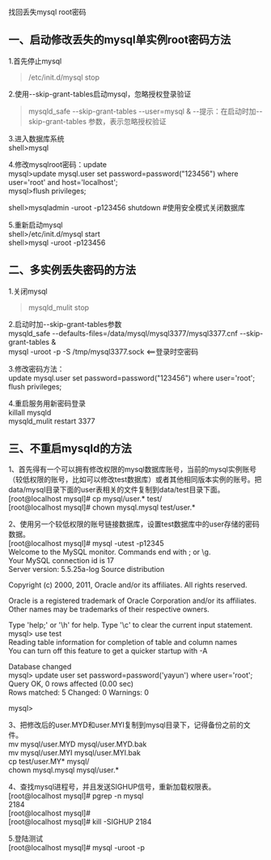  
找回丢失mysql root密码  
    
一、启动修改丢失的mysql单实例root密码方法  
------------- 
1.首先停止mysql  
> /etc/init.d/mysql stop  
  
2.使用--skip-grant-tables启动mysql，忽略授权登录验证  
> mysqld_safe --skip-grant-tables --user=mysql &   --提示：在启动时加--skip-grant-tables 参数，表示忽略授权验证  

3.进入数据库系统   
shell>mysql  
  
4.修改mysqlroot密码：update    
mysql>update mysql.user set password=password("123456") where user='root' and host='localhost';  
mysql>flush privileges;  

shell>mysqladmin -uroot -p123456 shutdown  #使用安全模式关闭数据库
  
5.重新启动mysql  
shell>/etc/init.d/mysql start  
shell>mysql -uroot -p123456  
  
  
二、多实例丢失密码的方法  
--------------
1.关闭mysql  
> mysqld_mulit stop   
  
2.启动时加--skip-grant-tables参数  
mysqld_safe --defaults-files=/data/mysql/mysql3377/mysql3377.cnf --skip-grant-tables &  
mysql -uroot -p -S /tmp/mysql3377.sock <==登录时空密码  

3.修改密码方法：  
update mysql.user set password=password("123456") where user='root';  
flush privileges;  

4.重启服务用新密码登录  
killall mysqld  
mysqld_mulit restart 3377  
  
  
三、不重启mysqld的方法  
--------------
1、首先得有一个可以拥有修改权限的mysql数据库账号，当前的mysql实例账号（较低权限的账号，比如可以修改test数据库）或者其他相同版本实例的账号。把data/mysql目录下面的user表相关的文件复制到data/test目录下面。  
[root@localhost mysql]# cp mysql/user.* test/  
[root@localhost mysql]# chown mysql.mysql test/user.*  
  
2、使用另一个较低权限的账号链接数据库，设置test数据库中的user存储的密码数据。  
[root@localhost mysql]# mysql -utest -p12345  
Welcome to the MySQL monitor.  Commands end with ; or \g.  
Your MySQL connection id is 17  
Server version: 5.5.25a-log Source distribution  
  
Copyright (c) 2000, 2011, Oracle and/or its affiliates. All rights reserved.  
  
Oracle is a registered trademark of Oracle Corporation and/or its
affiliates. Other names may be trademarks of their respective
owners.  
  
Type 'help;' or '\h' for help. Type '\c' to clear the current input statement.  
mysql> use test  
Reading table information for completion of table and column names  
You can turn off this feature to get a quicker startup with -A  
  
Database changed  
mysql> update user set password=password('yayun') where user='root';  
Query OK, 0 rows affected (0.00 sec)  
Rows matched: 5  Changed: 0  Warnings: 0  
  
mysql>  
  
3、把修改后的user.MYD和user.MYI复制到mysql目录下，记得备份之前的文件。  
mv mysql/user.MYD mysql/user.MYD.bak  
mv mysql/user.MYI mysql/user.MYI.bak  
cp test/user.MY* mysql/  
chown mysql.mysql mysql/user.*  
  
4、查找mysql进程号，并且发送SIGHUP信号，重新加载权限表。  
[root@localhost mysql]# pgrep -n mysql  
2184  
[root@localhost mysql]#  
[root@localhost mysql]# kill -SIGHUP 2184  
  
5.登陆测试  
[root@localhost mysql]# mysql -uroot -p
 
  
